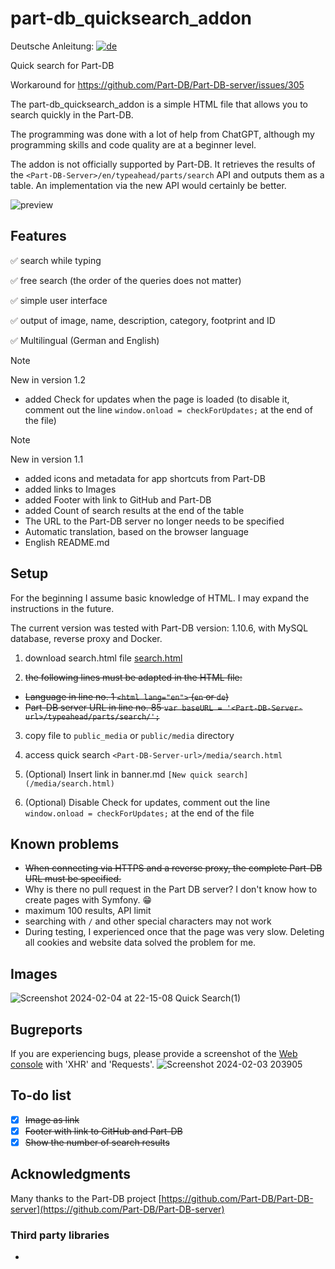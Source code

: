 # part-db_quicksearch_addon

Deutsche Anleitung: [![de](https://img.shields.io/badge/lang-de-green.svg)](https://github.com/RaptorDE/part-db_quicksearch_addon/blob/main/README.de.md)

Quick search for Part-DB

Workaround for https://github.com/Part-DB/Part-DB-server/issues/305

The part-db_quicksearch_addon is a simple HTML file that allows you to search quickly in the Part-DB.

The programming was done with a lot of help from ChatGPT, although my programming skills and code quality are at a beginner level.

The addon is not officially supported by Part-DB. It retrieves the results of the `<Part-DB-Server>/en/typeahead/parts/search` API and outputs them as a table.
An implementation via the new API would certainly be better.

![preview](https://github.com/RaptorDE/part-db_quicksearch_addon/assets/37591931/8fce4785-9ee9-4919-aef6-2d744413ac32)

## Features
:white_check_mark: search while typing

:white_check_mark: free search (the order of the queries does not matter)

:white_check_mark: simple user interface

:white_check_mark: output of image, name, description, category, footprint and ID

:white_check_mark: Multilingual (German and English)

> [!NOTE]
> New in version 1.2
> * added Check for updates when the page is loaded (to disable it, comment out the line `window.onload = checkForUpdates;` at the end of the file)

> [!NOTE]
> New in version 1.1
> * added icons and metadata for app shortcuts from Part-DB
> * added links to Images
> * added Footer with link to GitHub and Part-DB
> * added Count of search results at the end of the table
> * The URL to the Part-DB server no longer needs to be specified
> * Automatic translation, based on the browser language
> * English README.md

## Setup
For the beginning I assume basic knowledge of HTML.
I may expand the instructions in the future.

The current version was tested with Part-DB version: 1.10.6, with MySQL database, reverse proxy and Docker.

1. download search.html file [search.html](https://github.com/RaptorDE/part-db_quicksearch_addon/blob/main/search.html) 

2. ~~the following lines must be adapted in the HTML file:~~
* ~~Language in line no. 1 `<html lang="en">` (`en` or `de`)~~
* ~~Part-DB server URL in line no. 85 `var baseURL = '<Part-DB-Server-url>/typeahead/parts/search/';`~~

3. copy file to `public_media` or `public/media` directory

4. access quick search `<Part-DB-Server-url>/media/search.html`

5. (Optional) Insert link in banner.md
`[New quick search](/media/search.html)`

6. (Optional) Disable Check for updates, comment out the line `window.onload = checkForUpdates;` at the end of the file

## Known problems
* ~~When connecting via HTTPS and a reverse proxy, the complete Part-DB URL must be specified.~~
* Why is there no pull request in the Part DB server? I don't know how to create pages with Symfony. 😁
* maximum 100 results, API limit
* searching with `/` and other special characters may not work
* During testing, I experienced once that the page was very slow. Deleting all cookies and website data solved the problem for me.

## Images
![Screenshot 2024-02-04 at 22-15-08 Quick Search(1)](https://github.com/RaptorDE/part-db_quicksearch_addon/assets/37591931/9569d8ee-e95a-4c11-a8fb-6efad4ad91d7)

## Bugreports
If you are experiencing bugs, please provide a screenshot of the [Web console](https://firefox-source-docs.mozilla.org/devtools-user/web_console/) with 'XHR' and 'Requests'.
![Screenshot 2024-02-03 203905](https://github.com/RaptorDE/part-db_quicksearch_addon/assets/37591931/4d530d19-fd9b-4e78-af04-10057791ae1e)

## To-do list
- [x] ~~Image as link~~
- [x] ~~Footer with link to GitHub and Part-DB~~
- [x] ~~Show the number of search results~~

## Acknowledgments
Many thanks to the Part-DB project [https://github.com/Part-DB/Part-DB-server](https://github.com/Part-DB/Part-DB-server)

### Third party libraries
*
